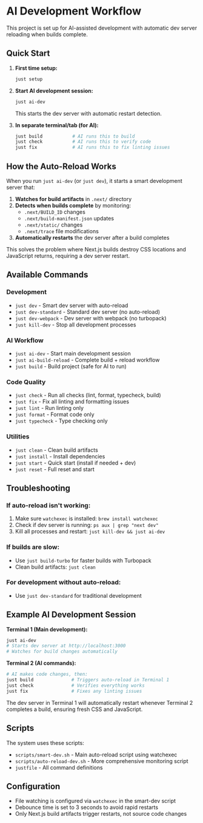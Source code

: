 # AI Development Workflow

This project is set up for AI-assisted development with automatic dev server reloading when builds complete.

## Quick Start

1. **First time setup:**
   ```bash
   just setup
   ```

2. **Start AI development session:**
   ```bash
   just ai-dev
   ```
   This starts the dev server with automatic restart detection.

3. **In separate terminal/tab (for AI):**
   ```bash
   just build           # AI runs this to build
   just check           # AI runs this to verify code
   just fix             # AI runs this to fix linting issues
   ```

## How the Auto-Reload Works

When you run `just ai-dev` (or `just dev`), it starts a smart development server that:

1. **Watches for build artifacts** in `.next/` directory
2. **Detects when builds complete** by monitoring:
   - `.next/BUILD_ID` changes
   - `.next/build-manifest.json` updates
   - `.next/static/` changes
   - `.next/trace` file modifications
3. **Automatically restarts** the dev server after a build completes

This solves the problem where Next.js builds destroy CSS locations and JavaScript returns, requiring a dev server restart.

## Available Commands

### Development
- `just dev` - Smart dev server with auto-reload
- `just dev-standard` - Standard dev server (no auto-reload)
- `just dev-webpack` - Dev server with webpack (no turbopack)
- `just kill-dev` - Stop all development processes

### AI Workflow
- `just ai-dev` - Start main development session
- `just ai-build-reload` - Complete build + reload workflow
- `just build` - Build project (safe for AI to run)

### Code Quality
- `just check` - Run all checks (lint, format, typecheck, build)
- `just fix` - Fix all linting and formatting issues
- `just lint` - Run linting only
- `just format` - Format code only
- `just typecheck` - Type checking only

### Utilities
- `just clean` - Clean build artifacts
- `just install` - Install dependencies
- `just start` - Quick start (install if needed + dev)
- `just reset` - Full reset and start

## Troubleshooting

### If auto-reload isn't working:
1. Make sure `watchexec` is installed: `brew install watchexec`
2. Check if dev server is running: `ps aux | grep "next dev"`
3. Kill all processes and restart: `just kill-dev && just ai-dev`

### If builds are slow:
- Use `just build-turbo` for faster builds with Turbopack
- Clean build artifacts: `just clean`

### For development without auto-reload:
- Use `just dev-standard` for traditional development

## Example AI Development Session

**Terminal 1 (Main development):**
```bash
just ai-dev
# Starts dev server at http://localhost:3000
# Watches for build changes automatically
```

**Terminal 2 (AI commands):**
```bash
# AI makes code changes, then:
just build              # Triggers auto-reload in Terminal 1
just check              # Verifies everything works
just fix                # Fixes any linting issues
```

The dev server in Terminal 1 will automatically restart whenever Terminal 2 completes a build, ensuring fresh CSS and JavaScript.

## Scripts

The system uses these scripts:
- `scripts/smart-dev.sh` - Main auto-reload script using watchexec
- `scripts/auto-reload-dev.sh` - More comprehensive monitoring script
- `justfile` - All command definitions

## Configuration

- File watching is configured via `watchexec` in the smart-dev script
- Debounce time is set to 3 seconds to avoid rapid restarts
- Only Next.js build artifacts trigger restarts, not source code changes